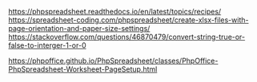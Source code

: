https://phpspreadsheet.readthedocs.io/en/latest/topics/recipes/
https://spreadsheet-coding.com/phpspreadsheet/create-xlsx-files-with-page-orientation-and-paper-size-settings/
https://stackoverflow.com/questions/46870479/convert-string-true-or-false-to-interger-1-or-0

https://phpoffice.github.io/PhpSpreadsheet/classes/PhpOffice-PhpSpreadsheet-Worksheet-PageSetup.html